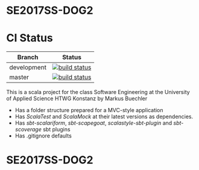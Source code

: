 SE2017SS-DOG2
=========================
# CI Status 

| Branch      |  Status  |
| ----------  | -------- |
| development | [![build status](https://travis-ci.org/MarkusBuechler/SE2017SS-DOG.svg?branch=development)](https://github.com/MarkusBuechler/SE2017SS-DOG/tree/development) |
| master      | [![build status](https://travis-ci.org/MarkusBuechler/SE2017SS-DOG.svg?branch=master)](https://github.com/MarkusBuechler/SE2017SS-DOG/tree/master) |


This is a scala project for the
class Software Engineering at the University of Applied Science HTWG Konstanz by Markus Buechler

* Has a folder structure prepared for a MVC-style application
* Has *ScalaTest* and *ScalaMock* at their latest versions as dependencies.
* Has *sbt-scalariform*, *sbt-scapegoat*, *scalastyle-sbt-plugin* and *sbt-scoverage* sbt plugins
* Has .gitignore defaults

# SE2017SS-DOG2

